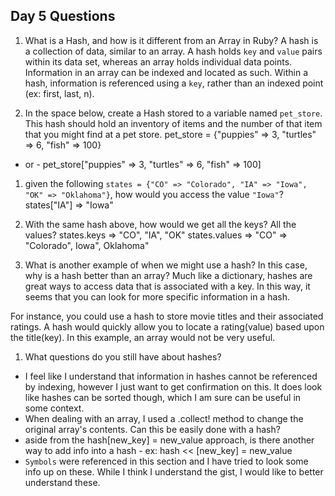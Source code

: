 ## Day 5 Questions

1. What is a Hash, and how is it different from an Array in Ruby?
  A hash is a collection of data, similar to an array. A hash holds `key` and `value` pairs within its data set, whereas an array holds individual data points. Information in an array can be indexed and located as such. Within a hash, information is referenced using a `key`, rather than an indexed point (ex: first, last, n).


1. In the space below, create a Hash stored to a variable named `pet_store`.  This hash should hold an inventory of items and the number of that item that you might find at a pet store.
  pet_store = {"puppies" => 3, "turtles" => 6, "fish" => 100}
  - or -
  pet_store["puppies" => 3, "turtles" => 6, "fish" => 100]


1. given the following `states = {"CO" => "Colorado", "IA" => "Iowa", "OK" => "Oklahoma"}`, how would you access the value `"Iowa"`?
  states["IA"]
  => "Iowa"


1. With the same hash above, how would we get all the keys?  All the values?
  states.keys
  => "CO", "IA", "OK"
  states.values
  => "CO" => "Colorado", Iowa", Oklahoma"


1. What is another example of when we might use a hash?  In this case, why is a hash better than an array?
  Much like a dictionary, hashes are great ways to access data that is associated with a key. In this way, it seems that you can look for more specific information in a hash.

  For instance, you could use a hash to store movie titles and their associated ratings. A hash would quickly allow you to locate a rating(value) based upon the title(key). In this example, an array would not be very useful.


1. What questions do you still have about hashes?
  * I feel like I understand that information in hashes cannot be referenced by indexing, however I just want to get confirmation on this. It does look like hashes can be sorted though, which I am sure can be useful in some context.
  * When dealing with an array, I used a .collect! method to change the original array's contents. Can this be easily done with a hash?
  * aside from the hash[new_key] = new_value approach, is there another way to add info into a hash - ex: hash << [new_key] = new_value
  * `Symbols` were referenced in this section and I have tried to look some info up on these. While I think I understand the gist, I would like to better understand these.
